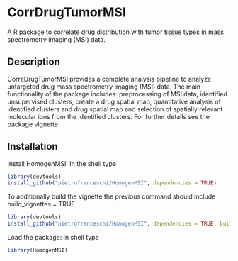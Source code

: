 # CorrDrugTumorMSI
A R package to correlate drug distribution with tumor tissue types in mass spectrometry imaging (MSI) data. 

## Description
CorreDrugTumorMSI provides a complete analysis pipeline to analyze untargeted drug mass spectrometry imaging (MSI) data. The main functionality of the package includes: preprocessing of MSI data, identified unsupervised clusters, create a drug spatial map, quantitative analysis of identified clusters and drug spatial map and selection of spatially relevant molecular ions from the identified clusters. For further details see the package vignette

## Installation

Install HomogenMSI: In the shell type

```r
library(devtools)
install_github("pietrofranceschi/HomogenMSI", dependencies = TRUE) 
```

To additionally build the vignette the previous command should include build_vignettes = TRUE

```r
library(devtools)
install_github("pietrofranceschi/HomogenMSI", dependencies = TRUE, build_vignettes = TRUE) 

```
Load the package: In shell type
```r
library(HomogenMSI)
```
